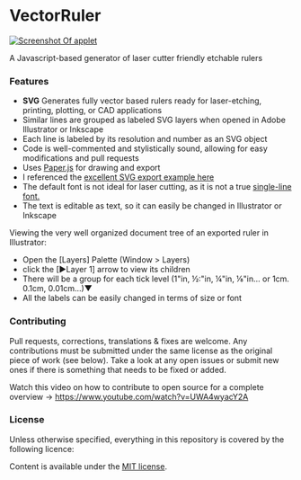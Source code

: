 VectorRuler
===========
[
![Screenshot Of applet](AppletScreenshot.png?raw=true "Screenshot Of applet")](http://robbbb.github.io/VectorRuler/)

A Javascript-based generator of laser cutter friendly etchable rulers
### Features
+ **SVG** Generates fully vector based rulers ready for laser-etching, printing, plotting, or CAD applications
+ Similar lines are grouped as labeled SVG layers when opened in Adobe Illustrator or Inkscape
+ Each line is labeled by its resolution and number as an SVG object
+ Code is well-commented and stylistically sound, allowing for easy modifications and pull requests
+ Uses [Paper.js](http://paperjs.org/) for drawing and export
+ I referenced the [excellent SVG export example here](http://paperjs.org/features/#svg-import-and-export)
+ The default font is not ideal for laser cutting, as it is not a true [single-line font.](https://www.google.com/search?q=single+line+font)
+ The text is editable as text, so it can easily be changed in Illustrator or Inkscape

Viewing the very well organized document tree of an exported ruler in Illustrator:

+ Open the [Layers] Palette (Window > Layers)
+ click the [►Layer 1] arrow to view its children
+ There will be a group for each tick level (1"in, ½:"in, ¼"in, ⅛"in... or 1cm. 0.1cm, 0.01cm...)▼
+ All the labels can be easily changed in terms of size or font

### Contributing
Pull requests, corrections, translations & fixes are welcome. Any contributions must be submitted under the same license as the original piece of work (see below). Take a look at any open issues or submit new ones if there is something that needs to be fixed or added.

Watch this video on how to contribute to open source for a complete overview -> https://www.youtube.com/watch?v=UWA4wyacY2A

### License
Unless otherwise specified, everything in this repository is covered by the following licence:

Content is available under the [MIT license](https://github.com/Robbbb/VectorRuler/blob/master/LICENSE.txt).
